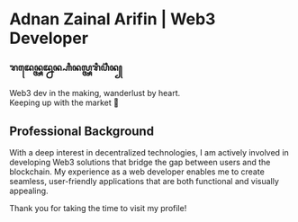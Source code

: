 # Adnan Zainal Arifin | Web3 Developer 

### ꦫꦢꦺꦤ꧀ꦄꦢ꧀ꦤꦤ꧀ꦲꦶꦤꦭ꧀ꦄꦫꦶꦥ꦳ꦶꦤ꧀

Web3 dev in the making, wanderlust by heart. <br>
Keeping up with the market 👀

## Professional Background

With a deep interest in decentralized technologies, I am actively involved in developing Web3 solutions that bridge the gap between users and the blockchain. My experience as a web developer enables me to create seamless, user-friendly applications that are both functional and visually appealing.


Thank you for taking the time to visit my profile!
